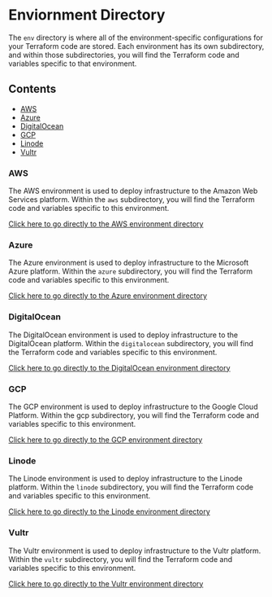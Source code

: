 # Enviornment Directory

The `env` directory is where all of the environment-specific configurations for your Terraform code are stored. Each environment has its own subdirectory, and within those subdirectories, you will find the Terraform code and variables specific to that environment.

## Contents

* [AWS](aws/README.md)
* [Azure](azure/README.md)
* [DigitalOcean](digitalocean/README.md)
* [GCP](gcp/README.md)
* [Linode](linode/README.md)
* [Vultr](vultr/README.md)

### AWS

The AWS environment is used to deploy infrastructure to the Amazon Web Services platform. Within the `aws` subdirectory, you will find the Terraform code and variables specific to this environment.

[Click here to go directly to the AWS environment directory](aws/README.md)

### Azure

The Azure environment is used to deploy infrastructure to the Microsoft Azure platform. Within the `azure` subdirectory, you will find the Terraform code and variables specific to this environment.

[Click here to go directly to the Azure environment directory](azure/README.md)

### DigitalOcean

The DigitalOcean environment is used to deploy infrastructure to the DigitalOcean platform. Within the `digitalocean` subdirectory, you will find the Terraform code and variables specific to this environment.

[Click here to go directly to the DigitalOcean environment directory](digitalocean/README.md)

### GCP

The GCP environment is used to deploy infrastructure to the Google Cloud Platform. Within the gcp subdirectory, you will find the Terraform code and variables specific to this environment.

[Click here to go directly to the GCP environment directory](gcp/README.md)

### Linode

The Linode environment is used to deploy infrastructure to the Linode platform. Within the `linode` subdirectory, you will find the Terraform code and variables specific to this environment.

[Click here to go directly to the Linode environment directory](linode/README.md)

### Vultr

The Vultr environment is used to deploy infrastructure to the Vultr platform. Within the `vultr` subdirectory, you will find the Terraform code and variables specific to this environment.

[Click here to go directly to the Vultr environment directory](vultr/README.md)